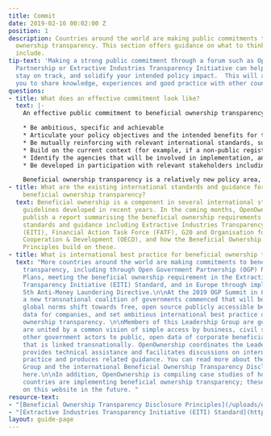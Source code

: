 ```yaml
---
title: Commit
date: 2019-02-16 00:02:00 Z
position: 1
description: Countries around the world are making public commitments to beneficial
  ownership transparency. This section offers guidance on what to think about and
  include.
tip-text: 'Making a strong public commitment through a forum such as Open Government
  Partnership or Extractive Industries Transparency Initiative can help implementation
  stay on track, and solidify your intended policy impact.  This will also enable
  you to share knowledge, experiences and good practice with other countries.  '
questions:
- title: What does an effective commitment look like?
  text: |-
    An effective public commitment to beneficial ownership transparency should:

    * Be ambitious, specific and achievable
    * Articulate your policy objectives and the intended benefits for the country
    * Be mutually reinforcing with relevant international standards, such as the [EITI Standard](https://eiti.org/document/eiti-standard-requirements-2016) and Beneficial Ownership Disclosure Principles
    * Build on the current context (for example, if a non-public register already exists, commit to making it publicly available as open data)
    * Identify the agencies that will be involved in implementation, and name a lead agency
    * Be developed in participation with relevant stakeholders including data users and policy makers

    Beneficial ownership transparency is a relatively new policy area, and best practice is still emerging. Therefore, commitments should be revisited, reiterated and, where needed, extended to ensure continuing progress towards beneficial ownership transparency.
- title: What are the existing international standards and guidance for implementing
    beneficial ownership transparency?
  text: Beneficial ownership is a component in several international standards and
    guidelines developed in recent years. In the coming months, OpenOwnership will
    publish a report summarising the beneficial ownership requirements of international
    standards and guidance including Extractive Industries Transparency Initiative
    (EITI), Financial Action Task Force (FATF), G20 and Organisation for Economic
    Cooperation & Development (OECD), and how the Beneficial Ownership Disclosure
    Principles build on these.
- title: What is international best practice for beneficial ownership transparency?
  text: "More countries around the world are making commitments to beneficial ownership
    transparency, including through Open Government Partnership (OGP) National Action
    Plans, meeting the beneficial ownership requirement in the Extractive Industries
    Transparency Initiative (EITI) Standard, and in Europe through implementing the
    5th Anti-Money Laundering Directive.\n\nAt the 2019 OGP Summit in Ottawa, Canada,
    a new transnational coalition of governments commenced that will both drive a
    global norms shift towards free, open source publicly accessible beneficial ownership
    data for companies, and set ambitious international best practice on beneficial
    ownership transparency. \n\nMembers of this Leadership Group are governments that
    are united by a common vision of simple access by business, civil society, and
    other government actors to public, open data of corporate beneficial ownership
    that is linked transnationally. OpenOwnership coordinates the Leadership Group,
    provides technical assistance and facilitates discussions on international best
    practice and produces related guidance. You can read more about the Leadership
    Group and the international Beneficial Ownership Transparency Disclosure Principles
    here.\n\nIn addition, OpenOwnership is compiling case studies of how particular
    countries are implementing beneficial ownership transparency; these will be available
    on this website in the future. "
resource-text:
- "[Beneficial Ownership Transparency Disclosure Principles](/uploads/oo-disclosure-principles.pdf)"
- "[Extractive Industries Transparency Initiative (EITI) Standard](https://eiti.org/document/eiti-standard-requirements-2016)"
layout: guide-page
---
```


